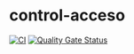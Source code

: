 # control-acceso
[![CI](https://github.com/LaJaqueria/control-acceso/actions/workflows/ci.yml/badge.svg)](https://github.com/LaJaqueria/control-acceso/actions/workflows/ci.yml)
[![Quality Gate Status](https://sonarcloud.io/api/project_badges/measure?project=LaJaqueria_control-acceso&metric=alert_status)](https://sonarcloud.io/dashboard?id=LaJaqueria_control-acceso)
